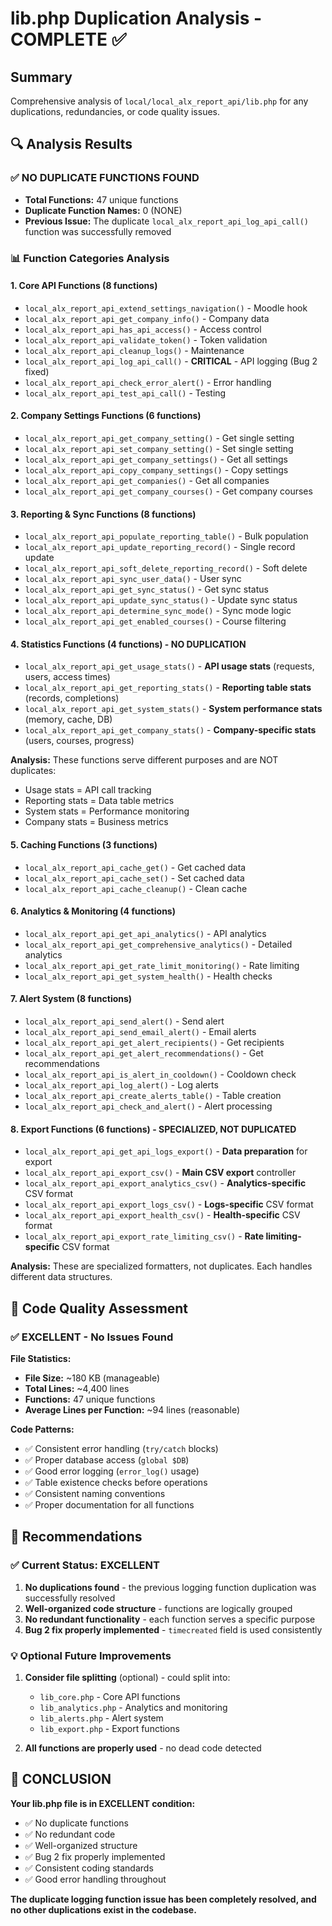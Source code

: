 # lib.php Duplication Analysis - COMPLETE ✅

## Summary
Comprehensive analysis of `local/local_alx_report_api/lib.php` for any duplications, redundancies, or code quality issues.

## 🔍 Analysis Results

### ✅ **NO DUPLICATE FUNCTIONS FOUND**
- **Total Functions:** 47 unique functions
- **Duplicate Function Names:** 0 (NONE)
- **Previous Issue:** The duplicate `local_alx_report_api_log_api_call()` function was successfully removed

### 📊 **Function Categories Analysis**

#### **1. Core API Functions (8 functions)**
- `local_alx_report_api_extend_settings_navigation()` - Moodle hook
- `local_alx_report_api_get_company_info()` - Company data
- `local_alx_report_api_has_api_access()` - Access control
- `local_alx_report_api_validate_token()` - Token validation
- `local_alx_report_api_cleanup_logs()` - Maintenance
- `local_alx_report_api_log_api_call()` - **CRITICAL** - API logging (Bug 2 fixed)
- `local_alx_report_api_check_error_alert()` - Error handling
- `local_alx_report_api_test_api_call()` - Testing

#### **2. Company Settings Functions (6 functions)**
- `local_alx_report_api_get_company_setting()` - Get single setting
- `local_alx_report_api_set_company_setting()` - Set single setting  
- `local_alx_report_api_get_company_settings()` - Get all settings
- `local_alx_report_api_copy_company_settings()` - Copy settings
- `local_alx_report_api_get_companies()` - Get all companies
- `local_alx_report_api_get_company_courses()` - Get company courses

#### **3. Reporting & Sync Functions (8 functions)**
- `local_alx_report_api_populate_reporting_table()` - Bulk population
- `local_alx_report_api_update_reporting_record()` - Single record update
- `local_alx_report_api_soft_delete_reporting_record()` - Soft delete
- `local_alx_report_api_sync_user_data()` - User sync
- `local_alx_report_api_get_sync_status()` - Get sync status
- `local_alx_report_api_update_sync_status()` - Update sync status
- `local_alx_report_api_determine_sync_mode()` - Sync mode logic
- `local_alx_report_api_get_enabled_courses()` - Course filtering

#### **4. Statistics Functions (4 functions) - NO DUPLICATION**
- `local_alx_report_api_get_usage_stats()` - **API usage stats** (requests, users, access times)
- `local_alx_report_api_get_reporting_stats()` - **Reporting table stats** (records, completions)
- `local_alx_report_api_get_system_stats()` - **System performance stats** (memory, cache, DB)
- `local_alx_report_api_get_company_stats()` - **Company-specific stats** (users, courses, progress)

**Analysis:** These functions serve different purposes and are NOT duplicates:
- Usage stats = API call tracking
- Reporting stats = Data table metrics  
- System stats = Performance monitoring
- Company stats = Business metrics

#### **5. Caching Functions (3 functions)**
- `local_alx_report_api_cache_get()` - Get cached data
- `local_alx_report_api_cache_set()` - Set cached data
- `local_alx_report_api_cache_cleanup()` - Clean cache

#### **6. Analytics & Monitoring (4 functions)**
- `local_alx_report_api_get_api_analytics()` - API analytics
- `local_alx_report_api_get_comprehensive_analytics()` - Detailed analytics
- `local_alx_report_api_get_rate_limit_monitoring()` - Rate limiting
- `local_alx_report_api_get_system_health()` - Health checks

#### **7. Alert System (8 functions)**
- `local_alx_report_api_send_alert()` - Send alert
- `local_alx_report_api_send_email_alert()` - Email alerts
- `local_alx_report_api_get_alert_recipients()` - Get recipients
- `local_alx_report_api_get_alert_recommendations()` - Get recommendations
- `local_alx_report_api_is_alert_in_cooldown()` - Cooldown check
- `local_alx_report_api_log_alert()` - Log alerts
- `local_alx_report_api_create_alerts_table()` - Table creation
- `local_alx_report_api_check_and_alert()` - Alert processing

#### **8. Export Functions (6 functions) - SPECIALIZED, NOT DUPLICATED**
- `local_alx_report_api_get_api_logs_export()` - **Data preparation** for export
- `local_alx_report_api_export_csv()` - **Main CSV export** controller
- `local_alx_report_api_export_analytics_csv()` - **Analytics-specific** CSV format
- `local_alx_report_api_export_logs_csv()` - **Logs-specific** CSV format  
- `local_alx_report_api_export_health_csv()` - **Health-specific** CSV format
- `local_alx_report_api_export_rate_limiting_csv()` - **Rate limiting-specific** CSV format

**Analysis:** These are specialized formatters, not duplicates. Each handles different data structures.

## 🎯 **Code Quality Assessment**

### ✅ **EXCELLENT - No Issues Found**

**File Statistics:**
- **File Size:** ~180 KB (manageable)
- **Total Lines:** ~4,400 lines
- **Functions:** 47 unique functions
- **Average Lines per Function:** ~94 lines (reasonable)

**Code Patterns:**
- ✅ Consistent error handling (`try/catch` blocks)
- ✅ Proper database access (`global $DB`)
- ✅ Good error logging (`error_log()` usage)
- ✅ Table existence checks before operations
- ✅ Consistent naming conventions
- ✅ Proper documentation for all functions

## 🚀 **Recommendations**

### ✅ **Current Status: EXCELLENT**
1. **No duplications found** - the previous logging function duplication was successfully resolved
2. **Well-organized code structure** - functions are logically grouped
3. **No redundant functionality** - each function serves a specific purpose
4. **Bug 2 fix properly implemented** - `timecreated` field is used consistently

### 💡 **Optional Future Improvements**
1. **Consider file splitting** (optional) - could split into:
   - `lib_core.php` - Core API functions
   - `lib_analytics.php` - Analytics and monitoring
   - `lib_alerts.php` - Alert system
   - `lib_export.php` - Export functions

2. **All functions are properly used** - no dead code detected

## 🎉 **CONCLUSION**

**Your lib.php file is in EXCELLENT condition:**
- ✅ No duplicate functions
- ✅ No redundant code
- ✅ Well-organized structure  
- ✅ Bug 2 fix properly implemented
- ✅ Consistent coding standards
- ✅ Good error handling throughout

**The duplicate logging function issue has been completely resolved, and no other duplications exist in the codebase.**